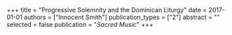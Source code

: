 +++
title = "Progressive Solemnity and the Dominican Liturgy"
date = 2017-01-01
authors = ["Innocent Smith"]
publication_types = ["2"]
abstract = ""
selected = false
publication = "*Sacred Music*"
+++

